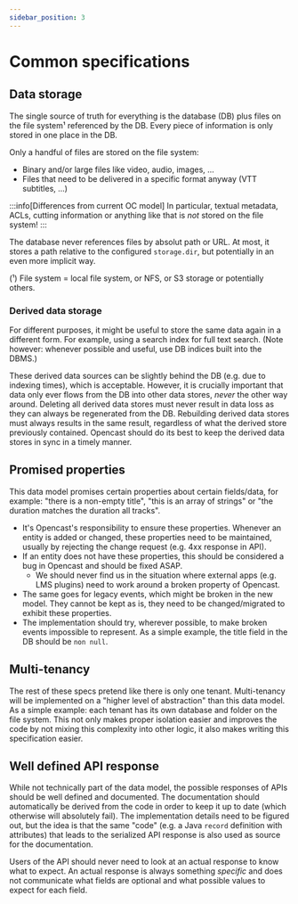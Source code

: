 ```yaml
---
sidebar_position: 3
---
```


# Common specifications

## Data storage

The single source of truth for everything is the database (DB) plus files on the file system¹ referenced by the DB.
Every piece of information is only stored in one place in the DB.

Only a handful of files are stored on the file system:
- Binary and/or large files like video, audio, images, ...
- Files that need to be delivered in a specific format anyway (VTT subtitles, ...)

:::info[Differences from current OC model]
In particular, textual metadata, ACLs, cutting information or anything like that is _not_ stored on the file system!
:::

The database never references files by absolut path or URL.
At most, it stores a path relative to the configured `storage.dir`, but potentially in an even more implicit way.


(¹) File system = local file system, or NFS, or S3 storage or potentially others.

### Derived data storage

For different purposes, it might be useful to store the same data again in a different form.
For example, using a search index for full text search.
(Note however: whenever possible and useful, use DB indices built into the DBMS.)

These derived data sources can be slightly behind the DB (e.g. due to indexing times), which is acceptable.
However, it is crucially important that data only ever flows from the DB into other data stores, _never_ the other way around.
Deleting all derived data stores must never result in data loss as they can always be regenerated from the DB.
Rebuilding derived data stores must always results in the same result, regardless of what the derived store previously contained.
Opencast should do its best to keep the derived data stores in sync in a timely manner.


## Promised properties

This data model promises certain properties about certain fields/data, for example: "there is a non-empty title", "this is an array of strings" or "the duration matches the duration all tracks".

- It's Opencast's responsibility to ensure these properties. Whenever an entity is added or changed, these properties need to be maintained, usually by rejecting the change request (e.g. 4xx response in API).
- If an entity does not have these properties, this should be considered a bug in Opencast and should be fixed ASAP.
  - We should never find us in the situation where external apps (e.g. LMS plugins) need to work around a broken property of Opencast.
- The same goes for legacy events, which might be broken in the new model. They cannot be kept as is, they need to be changed/migrated to exhibit these properties.
- The implementation should try, wherever possible, to make broken events impossible to represent. As a simple example, the title field in the DB should be `non null`.


## Multi-tenancy

The rest of these specs pretend like there is only one tenant.
Multi-tenancy will be implemented on a "higher level of abstraction" than this data model.
As a simple example: each tenant has its own database and folder on the file system.
This not only makes proper isolation easier and improves the code by not mixing this complexity into other logic, it also makes writing this specification easier.


## Well defined API response

While not technically part of the data model, the possible responses of APIs should be well defined and documented.
The documentation should automatically be derived from the code in order to keep it up to date (which otherwise will absolutely fail).
The implementation details need to be figured out, but the idea is that the same "code" (e.g. a Java `record` definition with attributes) that leads to the serialized API response is also used as source for the documentation.

Users of the API should never need to look at an actual response to know what to expect.
An actual response is always something *specific* and does not communicate what fields are optional and what possible values to expect for each field.
